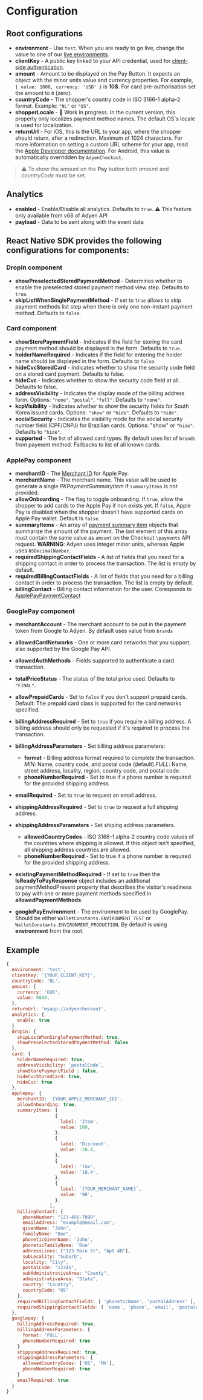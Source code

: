 # Configuration

## Root configurations

- **environment** - Use `test`. When you are ready to go live, change the value to one of our [live environments](https://docs.adyen.com/online-payments/drop-in-web#testing-your-integration).
- **clientKey** - A public key linked to your API credential, used for [client-side authentication](https://docs.adyen.com/development-resources/client-side-authentication).
- **amount** - Amount to be displayed on the Pay Button. It expects an object with the minor units value and currency properties. For example, `{ value: 1000, currency: 'USD' }` is **10$**. For card pre-authorisation set the amount to `0` (zero).
- **countryCode** - The shopper's country code in ISO 3166-1 alpha-2 format. Example: `"NL"` or `"US"`.
- **shopperLocale** - 🚧 Work in progress. In the current version, this property only localizes payment method names. The default OS's locale is used for localization.
- **returnUrl** - For iOS, this is the URL to your app, where the shopper should return, after a redirection. Maximum of 1024 characters. For more information on setting a custom URL scheme for your app, read the [Apple Developer documentation](https://developer.apple.com/documentation/uikit/inter-process_communication/allowing_apps_and_websites_to_link_to_your_content/defining_a_custom_url_scheme_for_your_app).
  For Android, this value is automatically overridden by `AdyenCheckout`.

> ⚠️ To show the amount on the **Pay** button both _amount_ and _countryCode_ must be set.

## Analytics

- **enabled** - Enable/Disable all analytics. Defaults to `true`. ⚠️ This feature only available from v68 of Adyen API
- **payload** - Data to be sent along with the event data

## React Native SDK provides the following configurations for components:

### DropIn component

- **showPreselectedStoredPaymentMethod** - Determines whether to enable the preselected stored payment method view step. Defaults to `true`.
- **skipListWhenSinglePaymentMethod** - If set to `true` allows to skip payment methods list step when there is only one non-instant payment method. Defaults to `false`.

### Card component

- **showStorePaymentField** - Indicates if the field for storing the card payment method should be displayed in the form. Defaults to `true`.
- **holderNameRequired** - Indicates if the field for entering the holder name should be displayed in the form. Defaults to `false`.
- **hideCvcStoredCard** - Indicates whether to show the security code field on a stored card payment. Defaults to false.
- **hideCvc** - Indicates whether to show the security code field at all. Defaults to false.
- **addressVisibility** - Indicates the display mode of the billing address form. Options: `"none"`, `"postal"`, `"full"`. Defaults to `"none"`.
- **kcpVisibility** - Indicates whether to show the security fields for South Korea issued cards. Options: `"show"` or `"hide"`. Defaults to `"hide"`.
- **socialSecurity** - Indicates the visibility mode for the social security number field (CPF/CNPJ) for Brazilian cards. Options: "show" or `"hide"`. Defaults to `"hide"`.
- **supported** - The list of allowed card types. By default uses list of `brands` from payment method. Fallbacks to list of all known cards.

### ApplePay component

- **merchantID** - The [Merchant ID](https://developer.apple.com/library/archive/ApplePay_Guide/Configuration.html) for Apple Pay.
- **merchantName** - The merchant name. This value will be used to generate a single _PKPaymentSummaryItem_ if `summaryItems` is not provided.
- **allowOnboarding** - The flag to toggle onboarding. If `true`, allow the shopper to add cards to the Apple Pay if non exists yet. If `false`, Apple Pay is disabled when the shopper doesn’t have supported cards on Apple Pay wallet. Default is `false`.
- **summaryItems** - An array of [payment summary item](https://developer.apple.com/documentation/passkit/pkpaymentrequest/1619231-paymentsummaryitems) objects that summarize the amount of the payment. The last element of this array must contain the same value as `amount` on the Checkout `\payments` API request. **WARNING**: Adyen uses integer minor units, whereas Apple uses `NSDecimalNumber`.
- **requiredShippingContactFields** - A list of fields that you need for a shipping contact in order to process the transaction. The list is empty by default.
- **requiredBillingContactFields** - A list of fields that you need for a billing contact in order to process the transaction. The list is empty by default.
- **billingContact** - Billing contact information for the user. Coresponds to [ApplePayPaymentContact](https://developer.apple.com/documentation/apple_pay_on_the_web/applepaypaymentcontact)

### GooglePay component

- **merchantAccount** - The merchant account to be put in the payment token from Google to Adyen. By default uses value from `brands`
- **allowedCardNetworks** - One or more card networks that you support, also supported by the Google Pay API.
- **allowedAuthMethods** - Fields supported to authenticate a card transaction.
- **totalPriceStatus** - The status of the total price used. Defaults to `"FINAL"`.
- **allowPrepaidCards** - Set to `false` if you don't support prepaid cards. Default: The prepaid card class is supported for the card networks specified.
- **billingAddressRequired** - Set to `true` if you require a billing address. A billing address should only be requested if it's required to process the transaction.
- **billingAddressParameters** - Set billing address parameters:

  - **format** - Billing address format required to complete the transaction. _MIN_: Name, country code, and postal code (default)._FULL_: Name, street address, locality, region, country code, and postal code.
  - **phoneNumberRequired** - Set to true if a phone number is required for the provided shipping address.

- **emailRequired** - Set to `true` to request an email address.
- **shippingAddressRequired** - Set to `true` to request a full shipping address.
- **shippingAddressParameters** - Set shiping address parameters.

  - **allowedCountryCodes** - ISO 3166-1 alpha-2 country code values of the countries where shipping is allowed. If this object isn't specified, all shipping address countries are allowed.
  - **phoneNumberRequired** - Set to true if a phone number is required for the provided shipping address.

- **existingPaymentMethodRequired** - If set to `true` then the **IsReadyToPayResponse** object includes an additional paymentMethodPresent property that describes the visitor's readiness to pay with one or more payment methods specified in **allowedPaymentMethods**.
- **googlePayEnvironment** - The environment to be used by GooglePay. Should be either `WalletConstants.ENVIRONMENT_TEST` or `WalletConstants.ENVIRONMENT_PRODUCTION`. By default is using **environment** from the root.

## Example

```js
{
  environment: 'test',
  clientKey: '{YOUR_CLIENT_KEY}',
  countryCode: 'NL',
  amount: {
    currency: 'EUR',
    value: 9800,
  },
  returnUrl: 'myapp://adyencheckout',
  analytics: {
    enable: true
  }
  dropin: {
    skipListWhenSinglePaymentMethod: true,
    showPreselectedStoredPaymentMethod: false
  },
  card: {
    holderNameRequired: true,
    addressVisibility: `postalCode`,
    showStorePaymentField : false,
    hideCvcStoredCard: true,
    hideCvc: true
  },
  applepay: {
    merchantID: '{YOUR_APPLE_MERCHANT_ID}',
    allowOnboarding: true,
    summaryItems: [
                  {
                    label: 'Item',
                    value: 100,
                  },
                  {
                    label: 'Discount',
                    value: -20.4,
                  },
                  {
                    label: 'Tax',
                    value: '18.4',
                  },
                  {
                    label: `{YOUR_MERCHANT_NAME}`,
                    value: '98',
                  },
                ],
    billingContact: {
      phoneNumber: "123-456-7890",
      emailAddress: "example@email.com",
      givenName: "John",
      familyName: "Doe",
      phoneticGivenName: 'John',
      phoneticFamilyName: 'Doe'
      addressLines: ["123 Main St", "Apt 4B"],
      subLocality: "Suburb",
      locality: "City",
      postalCode: "12345",
      subAdministrativeArea: "County",
      administrativeArea: "State",
      country: "Country",
      countryCode: "US"
    },
    requiredBillingContactFields: [ 'phoneticName', 'postalAddress' ],
    requiredShippingContactFields: [ 'name', 'phone', 'email', 'postalAddress' ]
  },
  googlepay: {
    billingAddressRequired: true,
    billingAddressParameters: {
      format: 'FULL',
      phoneNumberRequired: true
    }
    shippingAddressRequired: true,
    shippingAddressParameters: {
      allowedCountryCodes: ['US', 'MX'],
      phoneNumberRequired: true
    }
    emailRequired: true
  }
}
```
